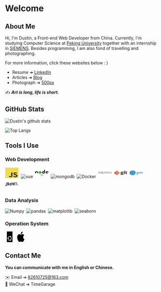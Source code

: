 # Welcome
## About Me

Hi, I'm Dustin, a Front-end Web Developer from China. Currently, I'm studying Computer Science at [Peking University](https://www.pku.edu.cn) together with an internship in [SIEMENS](https://www.siemens.com/global/en.html). Besides programming, I am also fond of travelling and photographing. 

For more information,  click these websites below : )
- Resume ➔ [LinkedIn](https://www.linkedin.com/in/dustinpeng)
- Articles ➔ [Blog](https://timegarage.github.io)
- Photograph ➔ [500px](https://500px.com.cn/dustinpeng)

✍️ ***Art is long, life is short.***

## GitHub Stats

![Dustin's github stats](https://github-readme-stats.vercel.app/api?username=TimeGarage&count_private=true&show_icons=true&theme=vue)

![Top Langs](https://github-readme-stats.vercel.app/api/top-langs/?username=TimeGarage&layout=compact&theme=vue)

## Tools I Use

### Web Development </br>
<img src="https://raw.githubusercontent.com/devicons/devicon/master/icons/javascript/javascript-original.svg" alt="javascript" width="45" height="35" />&ensp;<img src="https://devicons.github.io/devicon/devicon.git/icons/vuejs/vuejs-original-wordmark.svg" alt="vue" width="45" height="35" />&ensp;<img src="https://raw.githubusercontent.com/devicons/devicon/master/icons/nodejs/nodejs-original-wordmark.svg" alt="nodejs" width="45" height="35" />&ensp;<img src="https://devicons.github.io/devicon/devicon.git/icons/mongodb/mongodb-original-wordmark.svg" alt="mongodb" width="45" height="35" />&ensp;<img src="https://devicons.github.io/devicon/devicon.git/icons/docker/docker-original-wordmark.svg" alt="Docker" width="45" height="35" />&ensp;<img src="https://raw.githubusercontent.com/devicons/devicon/master/icons/express/express-original-wordmark.svg" alt="Express" width="45" height="35" />&ensp;<img src="https://raw.githubusercontent.com/devicons/devicon/master/icons/git/git-original-wordmark.svg" alt="Git" width="45" height="35" />&ensp;<img src="https://raw.githubusercontent.com/devicons/devicon/master/icons/yarn/yarn-original-wordmark.svg" alt="Yarn" width="45" height="35"/>&ensp;<img src="https://raw.githubusercontent.com/devicons/devicon/master/icons/babel/babel-plain.svg" alt="BABEL" width="45" height="35" />

### Data Analysis 
<img src="https://raw.githubusercontent.com/numpy/numpy/master/branding/logo/primary/numpylogo.svg" alt="Numpy" width="80" height="35"/>&ensp;<img src="https://dev.pandas.io/static/img/pandas.svg" alt="pandas" width="80" height="35"/>&ensp;<img src="https://matplotlib.org/_static/logo2.svg" alt="matplotlib" width="80" height="35"/>&ensp;<img src="https://raw.githubusercontent.com/mwaskom/seaborn/master/doc/_static/logo-wide-lightbg.svg" alt="seaborn" width="80" height="35" />

### Operation System
<img src="https://raw.githubusercontent.com/devicons/devicon/master/icons/ubuntu/ubuntu-plain.svg" alt="ubuntu" width="30" height="35"/>&ensp;<img src="https://raw.githubusercontent.com/devicons/devicon/master/icons/apple/apple-original.svg" alt="macOS" width="30" height="35"/>

## Contact Me

**You can communicate with me in English or Chinese.** 

✉️ Email ➔ 82610725@163.com</br>
💬 WeChat ➔ TimeGarage

